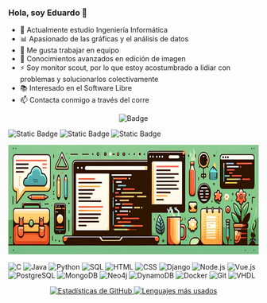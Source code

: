 ### Hola, soy Eduardo 👋

- 🌱 Actualmente estudio Ingeniería Informática
- 📊 Apasionado de las gráficas y el análisis de datos
- 👯 Me gusta trabajar en equipo
- 🎨 Conocimientos avanzados en edición de imagen
- ⚡ Soy monitor scout, por lo que estoy acostumbrado a lidiar con problemas y solucionarlos colectivamente
- 📚 Interesado en el Software Libre
- 📫 Contacta conmigo a través del corre


<p align="center">
  <img src="[https://github.com/EduardoJunoy/EduardoJunoy/blob/main/banner.png](https://img.shields.io/badge/Deutsch-red?label=B2)" alt="Badge"/>
</p>

![Static Badge](https://img.shields.io/badge/Deutsch-red?label=B2)
![Static Badge](https://img.shields.io/badge/English-lightblue?label=B2)
![Static Badge](https://img.shields.io/badge/Italiano-lightgreen?label=B1)

<p align="center">
  <img src="https://github.com/EduardoJunoy/EduardoJunoy/blob/main/banner.png" alt="Banner" height="220"/>
</p>

![C](https://img.shields.io/badge/C-a?style=for-the-badge&logo=C&color=grey)
![Java](https://img.shields.io/badge/Java-a?style=for-the-badge&logo=java&logoColor=grey&color=grey)
![Python](https://img.shields.io/badge/Python-a?style=for-the-badge&logo=python&color=grey)
![SQL](https://img.shields.io/badge/SQL-a?style=for-the-badge&logo=mysql&color=grey)
![HTML](https://img.shields.io/badge/HTML-a?style=for-the-badge&logo=html5&color=grey)
![CSS](https://img.shields.io/badge/CSS-a?style=for-the-badge&logo=css3&color=grey)
![Django](https://img.shields.io/badge/Django-a?style=for-the-badge&logo=django&color=grey)
![Node.js](https://img.shields.io/badge/Node.js-a?style=for-the-badge&logo=node.js&color=grey)
![Vue.js](https://img.shields.io/badge/Vue.js-a?style=for-the-badge&logo=vue.js&color=grey)
![PostgreSQL](https://img.shields.io/badge/PostgreSQL-a?style=for-the-badge&logo=postgresql&color=grey)
![MongoDB](https://img.shields.io/badge/MongoDB-a?style=for-the-badge&logo=mongodb&color=grey)
![Neo4j](https://img.shields.io/badge/Neo4j-a?style=for-the-badge&logo=neo4j&color=grey)
![DynamoDB](https://img.shields.io/badge/DynamoDB-a?style=for-the-badge&logo=amazon-dynamodb&color=grey)
![Docker](https://img.shields.io/badge/Docker-a?style=for-the-badge&logo=docker&color=grey)
![Git](https://img.shields.io/badge/Git-a?style=for-the-badge&logo=git&color=grey)
![VHDL](https://img.shields.io/badge/VHDL-a?style=for-the-badge&logo=vhdl&color=grey)


<p align="center">
  <a href="https://github.com/EduardoJunoy/github-readme-stats">
    <img src="https://github-readme-stats.vercel.app/api?username=EduardoJunoy&theme=nord&show_icons=true&locale=es&hide=contribs,prs,issues&count_private=true" alt="Estadísticas de GitHub" height="150"/>
  </a>
  <a href="https://github.com/EduardoJunoy/github-readme-stats">
    <img src="https://github-readme-stats.vercel.app/api/top-langs/?username=EduardoJunoy&theme=vue_dark&show_icons=true&locale=es&hide=jupyter%20notebook&layout=compact" alt="Lenguajes más usados" height="150"/>
  </a>
</p>
